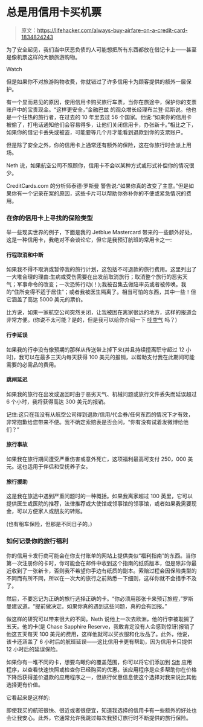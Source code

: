 # 总是用信用卡买机票

> 原文：<https://lifehacker.com/always-buy-airfare-on-a-credit-card-1834824243>

为了安全起见，我们当中厌恶负债的人可能想把所有东西都放在借记卡上——甚至是像机票这样的大额旅游购物。

Watch

但是如果你不对旅游购物收费，你就错过了许多信用卡为顾客提供的额外一层保护。

有一个显而易见的原因，使用信用卡购买旅行车票，当你在旅途中，保护你的支票账户中的宝贵现金。“这样更安全，”金融巴兹 的观众增长经理布兰登·尼斯说。他也是一个狂热的旅行者，在过去的 10 年里去过 56 个国家。他说:“如果你的信用卡被偷了，打电话通知他们会容易得多，让他们关闭信用卡，办张新卡。”相比之下，如果你的借记卡丢失或被盗，可能要等几个月才能看到退款到你的支票账户。

但是除了安全之外，你的信用卡上通常还有额外的保险，这在你旅行时会派上用场。

Neth 说，如果航空公司不照顾你，信用卡不会以某种方式或形式补偿你的情况很少。

CreditCards.com 的分析师泰德·罗斯曼 警告说:“如果你真的改变了主意。”但是如果你有一个记录在案的原因，这些卡片可以帮助你弥补你的不便或紧急情况的费用。

### 在你的信用卡上寻找的保险类型

举一些现实世界的例子，下面是我的 Jetblue Mastercard 带来的一些额外好处，这是一种信用卡，我绝对不会谈论它，但它是我预订航班的常用卡之一:

#### 行程取消和中断

如果我不得不取消或暂停我的旅行计划，这包括不可退款的旅行费用。这里列出了一大堆合理的理由:生病或受伤需要在出发前取消旅行；取消整个旅行的恶劣天气；军事命令的改变；一次恐怖行动(！);我被召集去做陪审员或者被传唤。我的“住所变得不适于居住”；或者我被医生隔离了。相当可怕的东西，其中一些！但它涵盖了高达 5000 美元的票价。

比方说，如果一家航空公司突然关闭，让我被困在离家很远的地方，这样的报道会非常方便。(你说不太可能？是的，但是我可以给你介绍一下 [哇空气](https://lifehacker.com/what-to-do-if-youre-booked-on-a-now-canceled-wow-air-1833641318?_ga=2.109769221.1451944291.1557756156-173178311.1556715687) 吗？)

#### 行李延误

如果我的行李没有像预期的那样从传送带上掉下来(并且持续擅离职守超过 12 小时)，我可以在最多三天内每天获得 100 美元的报销，以帮助支付我在此期间可能需要的必需品的费用。

#### 跳闸延迟

如果我的旅行在出发或返回时由于恶劣天气、机械问题或旅行文件丢失而延误超过 6 个小时，我将获得高达 300 美元的报销。

记住:这只在我没有从航空公司得到退款/信用/代金券/任何东西的情况下才有效，非常抱歉给您带来不便。我不确定索赔表是否会问，“你有没有试着发微博给他们？”

#### 旅行事故

如果我在旅行期间遭受严重伤害或意外死亡，这项福利最高可支付 250，000 美元。这也适用于伴侣和受抚养子女。

#### 旅行援助

这是我在旅途中遇到严重问题时的一种概括。如果我离家超过 100 英里，它可以提供医生或医院的推荐，法律推荐或大使馆或领事馆的领事馆，或者如果我需要现金，可以方便家人或朋友的转账。

(也有租车保险，但那是不同日子的。)

### 如何记录你的旅行福利

你的信用卡发行商可能会在你支付账单的网站上提供类似“福利指南”的东西。当你第一次注册你的卡时，你可能会在邮件中收到这个指南的纸质版本，但是除非你最近收到了一张新卡，否则我不希望你手边有纸质的副本。索赔过程会因保险类型的不同而有所不同，所以在一次大的旅行之前熟悉一下细则，这样你就不会措手不及了。

然后，不要忘记为正确的旅行选择正确的卡。“你必须用那张卡来预订旅程，”罗斯曼建议道。“提前做决定。如果你真的遇到这些问题，真的会有回报。”

做这样的研究可以带来很大的不同。Neth 说他上一次去欧洲，他的行李被耽搁了五天。他的卡(是 Chase Sapphire Reserve，我敢肯定没有人会感到惊讶)报销了他这五天每天 100 美元的费用，这样他就可以买衣服和化妆品了。此外，他说，该卡还涵盖了 6 小时后的航班延误——这比信用卡更有帮助，因为信用卡只提供 12 小时后的延误保险。

如果你有一堆不同的卡，想要鸟瞰你的覆盖范围，你可以将它们添加到 [Sift](https://www.siftwallet.com/) 应用程序，以查看快速快照或检查你已经购买的优惠。该应用程序是众多帮助你在价格下降后获得差价退款的应用程序之一，但旅行优惠信息使这个选择对我来说比其他选择更有价值。

它看起来是这样的:

即使我买的航班很快、很近或者很便宜，知道我选择的信用卡有一些额外的好处也会让我安心。此外，它通常允许我跳过每次我预订旅行时不断提供的旅行保险。